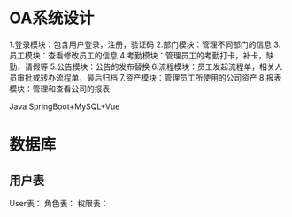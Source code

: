 # OA系统设计

1.登录模块：包含用户登录，注册，验证码
2.部门模块：管理不同部门的信息
3.员工模块：查看修改员工的信息
4.考勤模块：管理员工的考勤打卡，补卡，缺勤，请假等
5.公告模块：公告的发布替换
6.流程模块：员工发起流程单，相关人员审批或转办流程单，最后归档
7.资产模块：管理员工所使用的公司资产
8.报表模块：管理和查看公司的报表

Java SpringBoot+MySQL+Vue



# 数据库
## 用户表
User表：
角色表：
权限表：